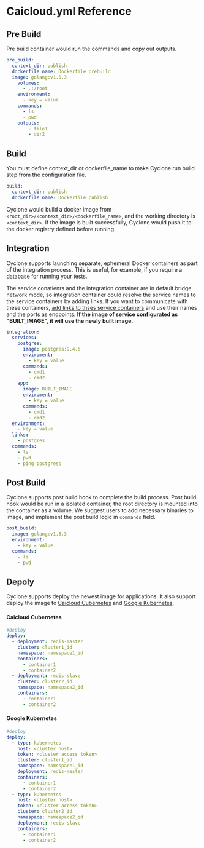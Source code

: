 # Caicloud.yml Reference

## Pre Build

Pre build container would run the commands and copy out outputs.

```yml
pre_build:
  context_dir: publish
  dockerfile_name: Dockerfile_prebuild
  image: golang:v1.5.3
    volumes:
      - .:/root
    environment:
      - key = value
    commands:
      - ls
      - pwd
    outputs:
        - file1
        - dir2
```

## Build

You must define context\_dir or dockerfile\_name to make Cyclone run build step from the configuration file.

```yml
build:
  context_dir: publish
  dockerfile_name: Dockerfile_publish
```

Cyclone would build a docker image from `<root_dir>/<context_dir>/<dockerfile_name>`, and the working directory is `<context_dir>`. If the image is built successfully, Cyclone would push it to the docker registry defined before running.

## Integration

Cyclone supports launching separate, ephemeral Docker containers as part of the integration process. This is useful, for example, if you require a database for running your tests.

The service conatienrs and the integration container are in default bridge network mode, so integration container could resolve the service names to the service containers by adding links. If you want to communicate with these containers, [add links to thses service containers](https://docs.docker.com/engine/userguide/networking/default_network/dockerlinks/) and use their names and the ports as endpoints. **If the image of service configurated as "BUILT_IMAGE", it will use the newly built image.**

```yml
integration:
  services:
    postgres:
      image: postgres:9.4.5
      enviroment:
        - key = value
      commands:
        - cmd1
        - cmd2
    app:
      image: BUILT_IMAGE
      enviroment:
        - key = value
      commands:
        - cmd1
        - cmd2
  environment:
    - key = value
  links: 
    - postgres
  commands:
    - ls
    - pwd
    - ping postgress
```

## Post Build

Cyclone supports post build hook to complete the build process. Post build hook would be run in a isolated container, the root directory is mounted into the container as a volume. We suggest users to add necessary binaries to image, and implement the post build logic in `commands` field.

```yml
post_build:
  image: golang:v1.5.3
  environment:
    - key = value
  commands:
    - ls
    - pwd
```

## Depoly

Cyclone supports deploy the newest image for applications. It also support deploy the image to [Caicloud Cubernetes](https://caicloud.io/products/cubernetes) and [Google Kubernetes](http://kubernetes.io/).

#### Caicloud Cubernetes

```yml
#deploy
deploy:
  - deployment: redis-master
    cluster: cluster1_id
    namespace: namespace1_id
    containers:
      - container1
      - container2
  - deployment: redis-slave
    cluster: cluster2_id
    namespace: namespace2_id
    containers:
      - container1
      - container2
```

#### Google Kubernetes

```yml
#deploy
deploy:
  - type: kubernetes
    host: <cluster host>
    token: <cluster access token>
    cluster: cluster1_id
    namespace: namespace1_id
    deployment: redis-master
    containers:
      - container1
      - container2
  - type: kubernetes
    host: <cluster host>
    token: <cluster access token>
    cluster: cluster2_id
    namespace: namespace2_id
    deployment: redis-slave
    containers:
      - container1
      - container2
```
